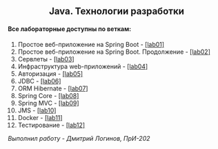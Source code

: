 ## <center>Java. Технологии разработки</center>

#### Все лабораторные доступны по веткам:
1. Простое веб-приложение на Spring Boot - <a href="">[lab01]</a>
2. Простое веб-приложение на Spring Boot. Продолжение - <a href="">[lab02]</a>
3. Сервлеты - <a href="">[lab03]</a>
4. Инфраструктура web-приложений - <a href="">[lab04]</a>
5. Авторизация - <a href="">[lab05]</a>
6. JDBC - <a href="">[lab06]</a>
7. ORM Hibernate - <a href="">[lab07]</a>
8. Spring Core - <a href="">[lab08]</a>
9. Spring MVC - <a href="">[lab09]</a>
10. JMS - <a href="">[lab10]</a>
11. Docker - <a href="">[lab11]</a>
12. Тестирование - <a href="">[lab12]</a>

<i>Выполнил работу - Дмитрий Логинов, ПрИ-202</i>